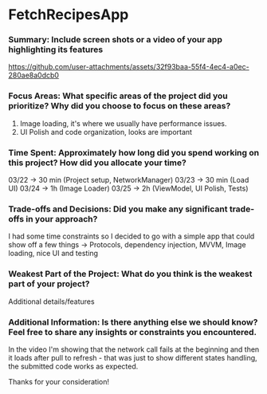 # FetchRecipesApp

### Summary: Include screen shots or a video of your app highlighting its features
https://github.com/user-attachments/assets/32f93baa-55f4-4ec4-a0ec-280ae8a0dcb0

### Focus Areas: What specific areas of the project did you prioritize? Why did you choose to focus on these areas?
1) Image loading, it's where we usually have performance issues.
2) UI Polish and code organization, looks are important

### Time Spent: Approximately how long did you spend working on this project? How did you allocate your time?
03/22 -> 30 min (Project setup, NetworkManager)
03/23 -> 30 min (Load UI)
03/24 -> 1h (Image Loader)
03/25 -> 2h (ViewModel, UI Polish, Tests)

### Trade-offs and Decisions: Did you make any significant trade-offs in your approach?
I had some time constraints so I decided to go with a simple app that could show off a few things -> 
Protocols, dependency injection, MVVM, Image loading, nice UI and testing

### Weakest Part of the Project: What do you think is the weakest part of your project?
Additional details/features

### Additional Information: Is there anything else we should know? Feel free to share any insights or constraints you encountered.
In the video I'm showing that the network call fails at the beginning and then it loads after pull to refresh - that was just to show different states handling, the submitted code works as expected.

Thanks for your consideration!
